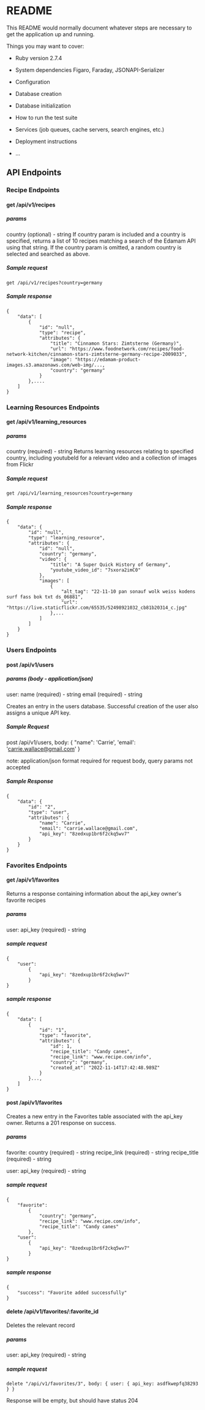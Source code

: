 # README

This README would normally document whatever steps are necessary to get the
application up and running.

Things you may want to cover:

* Ruby version
2.7.4

* System dependencies
Figaro, Faraday, JSONAPI-Serializer

* Configuration

* Database creation

* Database initialization

* How to run the test suite

* Services (job queues, cache servers, search engines, etc.)

* Deployment instructions

* ...

## API Endpoints

### Recipe Endpoints

#### get /api/v1/recipes

##### params
country (optional) - string
If country param is included and a country is specified, returns a list of 10 recipes matching a search of the Edamam API using that string.
If the country param is omitted, a random country is selected and searched as above.

##### Sample request
```get /api/v1/recipes?country=germany```

##### Sample response
```
{
    "data": [
        {
            "id": "null",
            "type": "recipe",
            "attributes": {
                "title": "Cinnamon Stars: Zimtsterne (Germany)",
                "url": "https://www.foodnetwork.com/recipes/food-network-kitchen/cinnamon-stars-zimtsterne-germany-recipe-2009033",
                "image": "https://edamam-product-images.s3.amazonaws.com/web-img/...,
                "country": "germany"
            }
        },....
    ]
}
```

### Learning Resources Endpoints

#### get /api/v1/learning_resources

##### params
country (required) - string
Returns learning resources relating to specified country, including youtubeId for a relevant video and a collection of images from Flickr

##### Sample request
```get /api/v1/learning_resources?country=germany```

##### Sample response
```
{
    "data": {
        "id": "null",
        "type": "learning_resource",
        "attributes": {
            "id": "null",
            "country": "germany",
            "video": {
                "title": "A Super Quick History of Germany",
                "youtube_video_id": "7sxora2imC0"
            },
            "images": [
                {
                    "alt_tag": "22-11-10 pan sonauf wolk weiss kodens surf fass bok txt ds_06881",
                    "url": "https://live.staticflickr.com/65535/52498921032_cb81b20314_c.jpg"
                },...
            ]
        ]
    }
}
```

### Users Endpoints

#### post /api/v1/users

##### params (body - application/json)
user:
name (required) - string
email (required) - string

Creates an entry in the users database. Successful creation of the user also assigns a unique API key.

##### Sample Request

post /api/v1/users, body: { "name": 'Carrie', 'email': 'carrie.wallace@gmail.com' }

note: application/json format required for request body, query params not accepted

##### Sample Response

```
{
    "data": {
        "id": "2",
        "type": "user",
        "attributes": {
            "name": "Carrie",
            "email": "carrie.wallace@gmail.com",
            "api_key": "8zedxup1br6f2ckq5wv7"
        }
    }
}
```

### Favorites Endpoints

#### get /api/v1/favorites

Returns a response containing information about the api_key owner's favorite recipes

##### params
user:
api_key (required) - string

##### sample request
```
{ 
    "user":
        {
            "api_key": "8zedxup1br6f2ckq5wv7"
        }
}
```

##### sample response
```
{
    "data": [
        {
            "id": "1",
            "type": "favorite",
            "attributes": {
                "id": 1,
                "recipe_title": "Candy canes",
                "recipe_link": "www.recipe.com/info",
                "country": "germany",
                "created_at": "2022-11-14T17:42:48.989Z"
            }
        }...,
    ]
}
```
#### post /api/v1/favorites

Creates a new entry in the Favorites table associated with the api_key owner. Returns a 201 response on success.

##### params
favorite:
country (required) - string
recipe_link (required) - string
recipe_title (required) - string

user:
api_key (required) - string

##### sample request
```
{ 
    "favorite": 
        {
            "country": "germany",
            "recipe_link": "www.recipe.com/info",
            "recipe_title": "Candy canes"
        },
    "user":
        {
            "api_key": "8zedxup1br6f2ckq5wv7"
        }
}
```

##### sample response
```
{
    "success": "Favorite added successfully"
}
```
#### delete /api/v1/favorites/:favorite_id

Deletes the relevant record

##### params

user:
api_key (required) - string

##### sample request

```delete "/api/v1/favorites/3", body: { user: { api_key: asdfkwepfq38293 } }```

Response will be empty, but should have status 204


